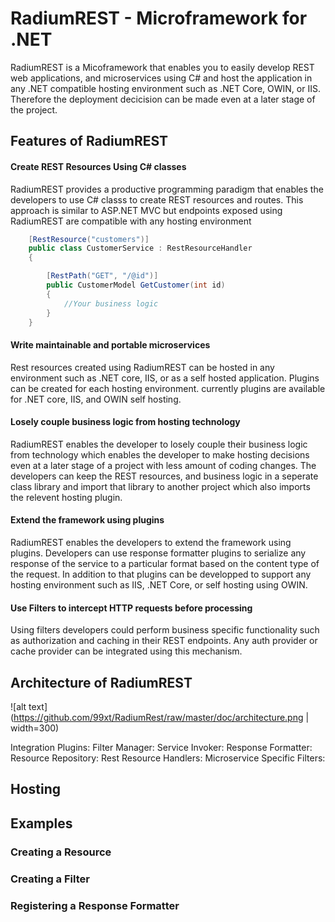 # RadiumREST - Microframework for .NET

RadiumREST is a Micoframework that enables you to easily develop REST web applications, and microservices using C# and host the application in any .NET compatible hosting environment such as .NET Core, OWIN, or IIS. Therefore the deployment decicision can be made even at a later stage of the project.


## Features of RadiumREST

#### Create REST Resources Using C# classes 

RadiumREST provides a productive programming paradigm that enables the developers to use C# classs to create REST resources and routes. This approach is similar to ASP.NET MVC but endpoints exposed using RadiumREST are compatible with any hosting environment

```csharp
    [RestResource("customers")]
    public class CustomerService : RestResourceHandler
    {

        [RestPath("GET", "/@id")]
        public CustomerModel GetCustomer(int id)
        {
            //Your business logic
        }
    }
```


#### Write maintainable and portable microservices

Rest resources created using RadiumREST can be hosted in any environment such as .NET core, IIS, or as a self hosted application. Plugins can be created for each hosting environment. currently plugins are available for .NET core, IIS, and OWIN self hosting.


#### Losely couple business logic from hosting technology

RadiumREST enables the developer to losely couple their business logic from technology which enables the developer to make hosting decisions even at a later stage of a project with less amount of coding changes. The developers can keep the REST resources, and business logic in a seperate class library and import that library to another project which also imports the relevent hosting plugin.


#### Extend the framework using plugins

RadiumREST enables the developers to extend the framework using plugins. Developers can use response formatter plugins to serialize any response of the service to a particular format based on the content type of the request. In addition to that plugins can be developped to support any hosting environment such as IIS, .NET Core, or self hosting using OWIN.

#### Use Filters to intercept HTTP requests before processing

Using filters developers could perform business specific functionality such as authorization and caching in their REST endpoints. Any auth provider or cache provider can be integrated using this mechanism.

## Architecture of RadiumREST

![alt text](https://github.com/99xt/RadiumRest/raw/master/doc/architecture.png | width=300)

Integration Plugins:
Filter Manager: 
Service Invoker: 
Response Formatter:
Resource Repository:
Rest Resource Handlers:
Microservice Specific Filters:

## Hosting 

## Examples

### Creating a Resource

### Creating a Filter

### Registering a Response Formatter